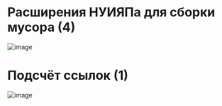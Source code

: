 # Расширения НУИЯПа для сборки мусора (4)
![image](https://github.com/AngelicHedgehog/BMSTU-Implementation-of-Programming-Language-Abstractions/assets/102258145/88b0c1f1-694f-4605-98ff-0f8304896bb0)
# Подсчёт ссылок (1)
![image](https://github.com/AngelicHedgehog/BMSTU-Implementation-of-Programming-Language-Abstractions/assets/102258145/9a651b6f-245c-466f-b321-0755a20f524f)
